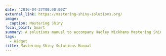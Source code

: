 ```yaml
---
date: "2016-04-27T00:00:00Z"
external_link: https://mastering-shiny-solutions.org/
image:
  caption: Mastering Shiny
focal_point: Smart
summary: A solutions manual to accompany Hadley Wickhams Mastering Shiny
tags:
  - Widget
title: Mastering Shiny Solutions Manual
---
```

  